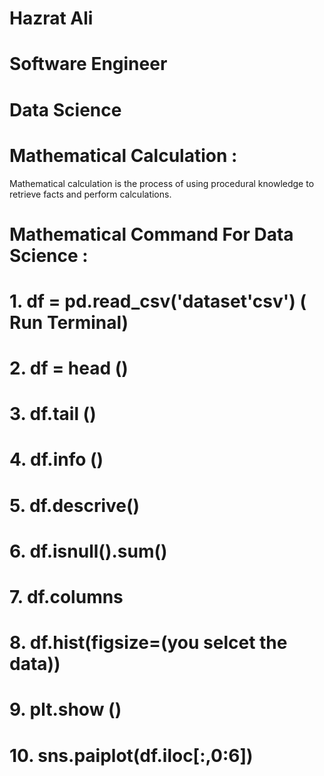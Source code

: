 # Hazrat Ali

# Software Engineer 

# Data Science 

# Mathematical Calculation :

Mathematical calculation is the process of using procedural knowledge to retrieve facts and perform calculations.

# Mathematical Command For Data Science :

# 1. df = pd.read_csv('dataset'csv') ( Run Terminal)

# 2. df = head ()

# 3. df.tail ()

# 4. df.info ()

# 5. df.descrive()

# 6. df.isnull().sum()

# 7. df.columns

# 8. df.hist(figsize=(you selcet the data)) 

# 9. plt.show ()

# 10. sns.paiplot(df.iloc[:,0:6])